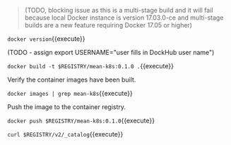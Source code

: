 > (TODO, blocking issue as this is a multi-stage build and it will fail because local Docker instance is version 17.03.0-ce and multi-stage builds are a new feature requiring Docker 17.05 or higher)

`docker version`{{execute}}

(TODO - assign export USERNAME="user fills in DockHub user name")

`docker build -t $REGISTRY/mean-k8s:0.1.0 .`{{execute}}

Verify the container images have been built.

`docker images | grep mean-k8s`{{execute}}

Push the image to the container registry.

`docker push $REGISTRY/mean-k8s:0.1.0`{{execute}}

`curl $REGISTRY/v2/_catalog`{{execute}}
